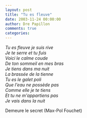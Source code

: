 ```yaml
---
layout: post
title: "Tu es fleuve"
date: 2003-11-24 00:00:00
author: Dre Papillon
comments: true
categories: 
---
```



*Tu es fleuve je suis rive<br />
Je te serre et tu fuis<br />
Voici le calme coude<br />
De ton sommeil en mes bras<br />
Je tiens dans ma nuit<br />
La brassée de la tienne<br />
Tu es le galet poli<br />
Que l'eau ne possède pas<br />
Comme elle je te tiens<br />
Et tu ne m'appartiens pas<br />
Je vais dans la nuit*

Demeure le secret (Max-Pol Fouchet)